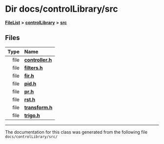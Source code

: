 

# Dir docs/controlLibrary/src



[**FileList**](files.md) **>** [**controlLibrary**](dir_78b365e62f248710669e9a6984210a4a.md) **>** [**src**](dir_0c7b11c8d6d0df41220cb8bbf1e252be.md)












## Files

| Type | Name |
| ---: | :--- |
| file | [**controller.h**](controller_8h.md) <br> |
| file | [**filters.h**](filters_8h.md) <br> |
| file | [**fir.h**](fir_8h.md) <br> |
| file | [**pid.h**](pid_8h.md) <br> |
| file | [**pr.h**](pr_8h.md) <br> |
| file | [**rst.h**](rst_8h.md) <br> |
| file | [**transform.h**](transform_8h.md) <br> |
| file | [**trigo.h**](trigo_8h.md) <br> |



























































------------------------------
The documentation for this class was generated from the following file `docs/controlLibrary/src/`

